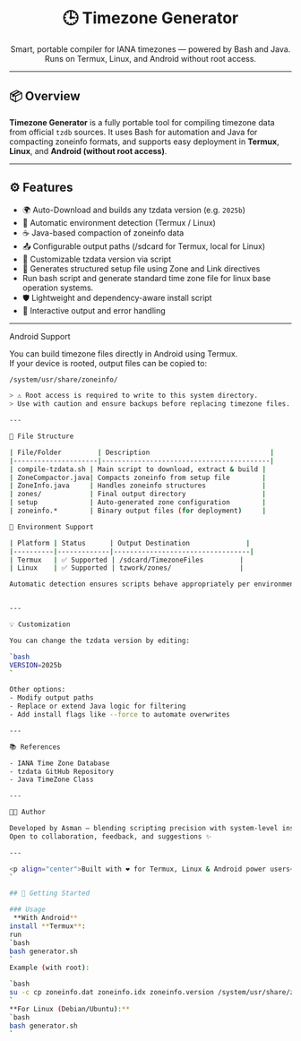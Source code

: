<h1 align="center">🕒 Timezone Generator</h1>
<p align="center">
Smart, portable compiler for IANA timezones — powered by Bash and Java. Runs on Termux, Linux, and Android without root access.
</p>

---

## 📦 Overview

**Timezone Generator** is a fully portable tool for compiling timezone data from official `tzdb` sources. It uses Bash for automation and Java for compacting zoneinfo formats, and supports easy deployment in **Termux**, **Linux**, and **Android (without root access)**.

---

## ⚙️ Features

- 🌍 Auto-Download and builds any tzdata version (e.g. `2025b`)
- 🔧 Automatic environment detection (Termux / Linux)
- ☕ Java-based compaction of zoneinfo data
- 📤 Configurable output paths (/sdcard for Termux, local for Linux)
- 🔁 Customizable tzdata version via script
- 📄 Generates structured setup file using Zone and Link directives
- Run bash script and generate standard time zone file for linux base operation systems.
- 🛡️ Lightweight and dependency-aware install script
- 💬 Interactive output and error handling

---
Android Support

You can build timezone files directly in Android using Termux.  
If your device is rooted, output files can be copied to:

```bash
/system/usr/share/zoneinfo/

> ⚠️ Root access is required to write to this system directory.  
> Use with caution and ensure backups before replacing timezone files.

---

📂 File Structure

| File/Folder         | Description                              |
|---------------------|------------------------------------------|
| compile-tzdata.sh | Main script to download, extract & build |
| ZoneCompactor.java| Compacts zoneinfo from setup file        |
| ZoneInfo.java     | Handles zoneinfo structures              |
| zones/            | Final output directory                   |
| setup             | Auto-generated zone configuration        |
| zoneinfo.*        | Binary output files (for deployment)     |

🧠 Environment Support

| Platform | Status      | Output Destination              |
|----------|-------------|----------------------------------|
| Termux   | ✅ Supported | /sdcard/TimezoneFiles         |
| Linux    | ✅ Supported | tzwork/zones/                 |

Automatic detection ensures scripts behave appropriately per environment.


---

💡 Customization

You can change the tzdata version by editing:

`bash
VERSION=2025b
`

Other options:
- Modify output paths
- Replace or extend Java logic for filtering
- Add install flags like --force to automate overwrites

---

📚 References

- IANA Time Zone Database
- tzdata GitHub Repository
- Java TimeZone Class

---

🧑‍💻 Author

Developed by Asman — blending scripting precision with system-level insight.  
Open to collaboration, feedback, and suggestions ✨

---

<p align="center">Built with ❤️ for Termux, Linux & Android power users</p>
`

## 🚀 Getting Started

### Usage
 **With Android**
install **Termux**:
run 
`bash
bash generator.sh
`
Example (with root):

`bash
su -c cp zoneinfo.dat zoneinfo.idx zoneinfo.version /system/usr/share/zoneinfo/
`
**For Linux (Debian/Ubuntu):**
`bash
bash generator.sh
`
